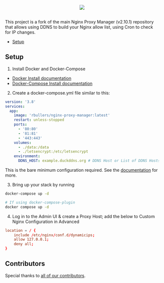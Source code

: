 <p align="center">
	<img src="https://nginxproxymanager.com/github.png">
	<br><br>
</p>

This project is a fork of the main Nginx Proxy Manager (v2.10.1) repository that allows using DDNS to build your Nginx allow list, using Cron to check for IP changes.


- [Setup](#setup)

## Setup

1. Install Docker and Docker-Compose

- [Docker Install documentation](https://docs.docker.com/install/)
- [Docker-Compose Install documentation](https://docs.docker.com/compose/install/)

2. Create a docker-compose.yml file similar to this:

```yml
version: '3.8'
services:
  app:
    image: 'rbullers/nginx-proxy-manager:latest'
    restart: unless-stopped
    ports:
      - '80:80'
      - '81:81'
      - '443:443'
    volumes:
      - ./data:/data
      - ./letsencrypt:/etc/letsencrypt
    environment:
      DDNS_HOST: example.duckddns.org # DDNS Host or List of DDNS Hosts seperated by whitespace

```

This is the bare minimum configuration required. See the [documentation](https://nginxproxymanager.com/setup/) for more.

3. Bring up your stack by running

```bash
docker-compose up -d

# If using docker-compose-plugin
docker compose up -d

```

4. Log in to the Admin UI & create a Proxy Host; add the below to Custom Nginx Configuration in Advanced

```conf
location = / {
	include /etc/nginx/conf.d/dynamicips;
	allow 127.0.0.1;
	deny all;
}
```

## Contributors

Special thanks to [all of our contributors](https://github.com/NginxProxyManager/nginx-proxy-manager/graphs/contributors).
